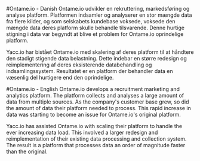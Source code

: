 #Ontame.io - Danish
Ontame.io udvikler en rekruttering, markedsføring og analyse platform. Platformen
indsamler og analyserer en stor mængde data fra flere kilder, og som
selskabets kundebase voksede, voksede den mængde data deres platform skulle behandle tilsvarende.
Denne hurtige stigning i data var begyndt at blive et problem for
Ontame.io oprindelige platform.

Yacc.io har bistået Ontame.io med skalering af deres platform til at håndtere den stadigt
stigende data belastning. Dette indebar en større redesign og reimplementering af
deres eksisterende databehandling og indsamlingssystem. Resultatet er en platform
der behandler data en væsenlig del hurtigere end den oprindelige.

#Ontame.io - English
Ontame.io develops a recruitment marketing and analytics platform. The platform
collects and analyses a large amount of data from multiple sources. As the
company's customer base grew, so did the amount of data their platform needed
to process. This rapid increase in data was starting to become an issue for
Ontame.io's original platform.

Yacc.io has assisted Ontame.io with scaling their platform to handle the ever
increasing data load. This involved a larger redesign and reimplementation of
their existing data processing and collection system. The result is a platform
that processes data an order of magnitude faster than the original.

